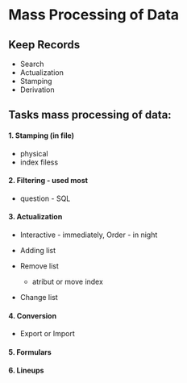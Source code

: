 # Mass Processing of Data

## Keep Records
- Search
- Actualization
- Stamping
- Derivation

## Tasks mass processing of data:
#### 1. Stamping (in file)
- physical
- index filess
#### 2. Filtering - used most
- question - SQL
#### 3. Actualization
- Interactive - immediately, Order - in night 

- Adding list
- Remove list
	- atribut or move index
- Change list


#### 4. Conversion
- Export or Import
#### 5. Formulars
#### 6. Lineups
